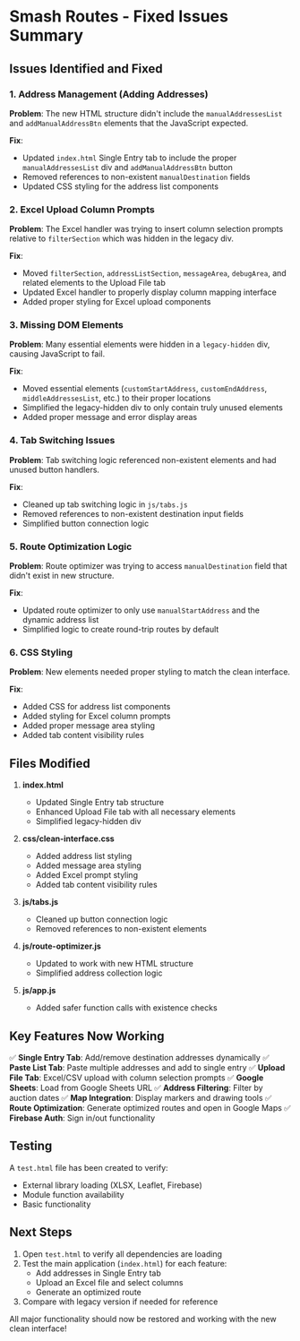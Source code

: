 # Smash Routes - Fixed Issues Summary

## Issues Identified and Fixed

### 1. **Address Management (Adding Addresses)**
**Problem**: The new HTML structure didn't include the `manualAddressesList` and `addManualAddressBtn` elements that the JavaScript expected.

**Fix**: 
- Updated `index.html` Single Entry tab to include the proper `manualAddressesList` div and `addManualAddressBtn` button
- Removed references to non-existent `manualDestination` fields
- Updated CSS styling for the address list components

### 2. **Excel Upload Column Prompts**
**Problem**: The Excel handler was trying to insert column selection prompts relative to `filterSection` which was hidden in the legacy div.

**Fix**:
- Moved `filterSection`, `addressListSection`, `messageArea`, `debugArea`, and related elements to the Upload File tab
- Updated Excel handler to properly display column mapping interface
- Added proper styling for Excel upload components

### 3. **Missing DOM Elements**
**Problem**: Many essential elements were hidden in a `legacy-hidden` div, causing JavaScript to fail.

**Fix**:
- Moved essential elements (`customStartAddress`, `customEndAddress`, `middleAddressesList`, etc.) to their proper locations
- Simplified the legacy-hidden div to only contain truly unused elements
- Added proper message and error display areas

### 4. **Tab Switching Issues**
**Problem**: Tab switching logic referenced non-existent elements and had unused button handlers.

**Fix**:
- Cleaned up tab switching logic in `js/tabs.js`
- Removed references to non-existent destination input fields
- Simplified button connection logic

### 5. **Route Optimization Logic**
**Problem**: Route optimizer was trying to access `manualDestination` field that didn't exist in new structure.

**Fix**:
- Updated route optimizer to only use `manualStartAddress` and the dynamic address list
- Simplified logic to create round-trip routes by default

### 6. **CSS Styling**
**Problem**: New elements needed proper styling to match the clean interface.

**Fix**:
- Added CSS for address list components
- Added styling for Excel column prompts
- Added proper message area styling
- Added tab content visibility rules

## Files Modified

1. **index.html**
   - Updated Single Entry tab structure
   - Enhanced Upload File tab with all necessary elements
   - Simplified legacy-hidden div

2. **css/clean-interface.css**
   - Added address list styling
   - Added message area styling
   - Added Excel prompt styling
   - Added tab content visibility rules

3. **js/tabs.js**
   - Cleaned up button connection logic
   - Removed references to non-existent elements

4. **js/route-optimizer.js**
   - Updated to work with new HTML structure
   - Simplified address collection logic

5. **js/app.js**
   - Added safer function calls with existence checks

## Key Features Now Working

✅ **Single Entry Tab**: Add/remove destination addresses dynamically
✅ **Paste List Tab**: Paste multiple addresses and add to single entry
✅ **Upload File Tab**: Excel/CSV upload with column selection prompts
✅ **Google Sheets**: Load from Google Sheets URL
✅ **Address Filtering**: Filter by auction dates
✅ **Map Integration**: Display markers and drawing tools
✅ **Route Optimization**: Generate optimized routes and open in Google Maps
✅ **Firebase Auth**: Sign in/out functionality

## Testing

A `test.html` file has been created to verify:
- External library loading (XLSX, Leaflet, Firebase)
- Module function availability
- Basic functionality

## Next Steps

1. Open `test.html` to verify all dependencies are loading
2. Test the main application (`index.html`) for each feature:
   - Add addresses in Single Entry tab
   - Upload an Excel file and select columns
   - Generate an optimized route
3. Compare with legacy version if needed for reference

All major functionality should now be restored and working with the new clean interface!
